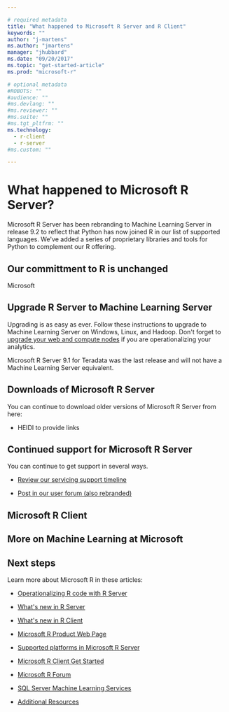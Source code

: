 ```yaml
---

# required metadata
title: "What happened to Microsoft R Server and R Client"
keywords: ""
author: "j-martens"
ms.author: "jmartens"
manager: "jhubbard"
ms.date: "09/20/2017"
ms.topic: "get-started-article"
ms.prod: "microsoft-r"

# optional metadata
#ROBOTS: ""
#audience: ""
#ms.devlang: ""
#ms.reviewer: ""
#ms.suite: ""
#ms.tgt_pltfrm: ""
ms.technology:
  - r-client
  - r-server
#ms.custom: ""

---
```


# What happened to Microsoft R Server?

Microsoft R Server has been rebranding to Machine Learning Server in release 9.2 to reflect that Python has now joined R in our list of supported languages. We've added a series of proprietary libraries and tools for Python to complement our R offering. 

## Our committment to R is unchanged

Microsoft

## Upgrade R Server to Machine Learning Server

Upgrading is as easy as ever. Follow these instructions to upgrade to Machine Learning Server on Windows, Linux, and Hadoop. Don't forget to [upgrade your web and compute nodes]() if you are operationalizing your analytics.

Microsoft R Server 9.1 for Teradata was the last release and will not have a Machine Learning Server equivalent.

## Downloads of Microsoft R Server

You can continue to download older versions of Microsoft R Server from here:

+ HEIDI to provide links

## Continued support for Microsoft R Server

You can continue to get support in several ways.
+ [Review our servicing support timeline]()

+ [Post in our user forum (also rebranded)]()

## Microsoft R Client
## More on Machine Learning at Microsoft


## Next steps

Learn more about Microsoft R in these articles:

+ [Operationalizing R code with R Server](what-is-operationalization.md)

+ [What's new in R Server](whats-new-in-r-server.md)

+ [What's new in R Client](whats-new-in-r-server.md)

+ [Microsoft R Product Web Page](https://www.microsoft.com/en-us/cloud-platform/r-server)

+ [Supported platforms in Microsoft R Server](install/r-server-install-supported-platforms.md)

+ [Microsoft R Client Get Started](r-client-get-started.md)

+ [Microsoft R Forum](https://social.msdn.microsoft.com/Forums/en-US/home?forum=microsoftr)

+ [SQL Server Machine Learning Services](https://msdn.microsoft.com/en-us/library/mt604845.aspx)

+ [Additional Resources](resources-more.md)


